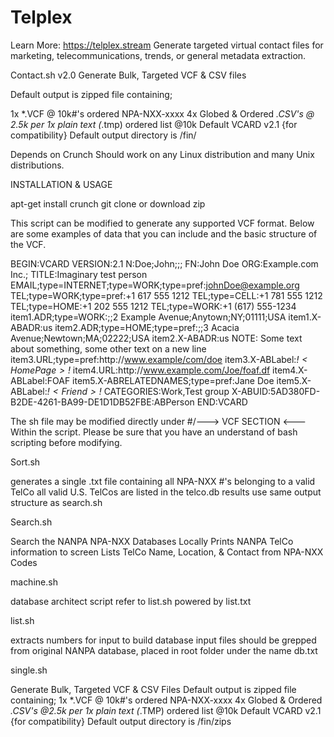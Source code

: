 # Telplex
Learn More: https://telplex.stream
Generate targeted virtual contact files for marketing, telecommunications, trends, or general metadata extraction.

Contact.sh v2.0
Generate Bulk, Targeted VCF & CSV files

Default output is zipped file containing;

1x *.VCF @ 10k#'s ordered NPA-NXX-xxxx
4x Globed & Ordered *.CSV's @ 2.5k per
1x plain text (*.tmp) ordered list @10k
Default VCARD v2.1 {for compatibility}
Default output directory is /fin/

Depends on Crunch
Should work on any Linux distribution and many Unix distributions. 

INSTALLATION & USAGE 

apt-get install crunch
git clone or download zip

This script can be modified to generate any supported VCF format. 
Below are some examples of data that you can include and the basic structure of the VCF.

BEGIN:VCARD
VERSION:2.1
N:Doe;John;;;
FN:John Doe
ORG:Example.com Inc.;
TITLE:Imaginary test person
EMAIL;type=INTERNET;type=WORK;type=pref:johnDoe@example.org
TEL;type=WORK;type=pref:+1 617 555 1212
TEL;type=CELL:+1 781 555 1212
TEL;type=HOME:+1 202 555 1212
TEL;type=WORK:+1 (617) 555-1234
item1.ADR;type=WORK:;;2 Example Avenue;Anytown;NY;01111;USA
item1.X-ABADR:us
item2.ADR;type=HOME;type=pref:;;3 Acacia Avenue;Newtown;MA;02222;USA
item2.X-ABADR:us
NOTE: Some text about something\, some other text on a new line
item3.URL;type=pref:http\://www.example/com/doe
item3.X-ABLabel:_$!<HomePage>!$_
item4.URL:http\://www.example.com/Joe/foaf.df
item4.X-ABLabel:FOAF
item5.X-ABRELATEDNAMES;type=pref:Jane Doe
item5.X-ABLabel:_$!<Friend>!$_
CATEGORIES:Work,Test group
X-ABUID:5AD380FD-B2DE-4261-BA99-DE1D1DB52FBE\:ABPerson
END:VCARD

The sh file may be modified directly under
#/---> VCF SECTION <---\
Within the script. Please be sure that you have an understand of bash scripting before modifying.

Sort.sh

generates a single .txt file containing
all NPA-NXX #'s belonging to a valid TelCo
all valid U.S. TelCos are listed in the telco.db 
results use same output structure as search.sh

Search.sh

Search the NANPA NPA-NXX Databases Locally
Prints NANPA TelCo information to screen
Lists TelCo Name, Location, & Contact from NPA-NXX Codes

machine.sh

database architect script
refer to list.sh
powered by list.txt

list.sh

extracts numbers for input to build database
input files should be grepped from original NANPA database, placed in root folder under the name db.txt

single.sh

Generate Bulk, Targeted VCF & CSV Files
Default output is zipped file containing;
 1x *.VCF @ 10k#'s ordered NPA-NXX-xxxx
 4x Globed & Ordered *.CSV's @2.5k per
 1x plain text (*.TMP) ordered list @10k
Default VCARD v2.1 {for compatibility}
Default output directory is /fin/zips
